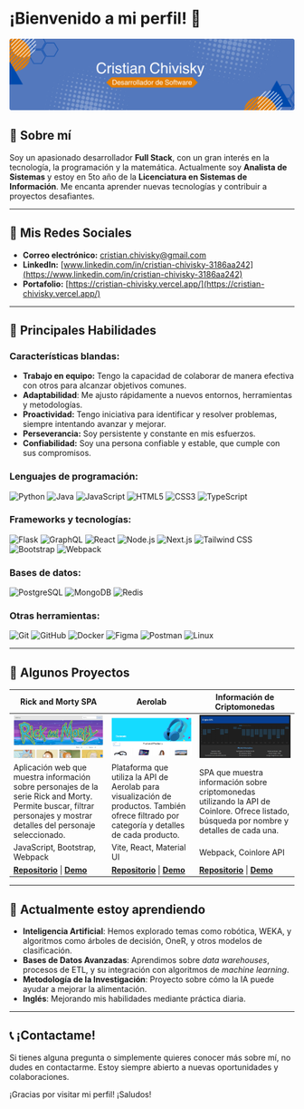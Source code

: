 # ¡Bienvenido a mi perfil! 👋
![Portada GitHub](./img/portada.png)


## 🌟 Sobre mí

Soy un apasionado desarrollador **Full Stack**, con un gran interés en la tecnología, la programación y la matemática. Actualmente soy **Analista de Sistemas** y estoy en 5to año de la **Licenciatura en Sistemas de Información**. Me encanta aprender nuevas tecnologías y contribuir a proyectos desafiantes.

---

## 🔗 Mis Redes Sociales

- **Correo electrónico:** [cristian.chivisky@gmail.com](mailto:cristian.chivisky@gmail.com)
- **LinkedIn:** [www.linkedin.com/in/cristian-chivisky-3186aa242](https://www.linkedin.com/in/cristian-chivisky-3186aa242)
- **Portafolio:** [https://cristian-chivisky.vercel.app/](https://cristian-chivisky.vercel.app/)

---

## 🚀 Principales Habilidades

### Características blandas:

- **Trabajo en equipo:** Tengo la capacidad de colaborar de manera efectiva con otros para alcanzar objetivos comunes.
- **Adaptabilidad**: Me ajusto rápidamente a nuevos entornos, herramientas y metodologías.  
- **Proactividad:** Tengo iniciativa para identificar y resolver problemas, siempre intentando avanzar y mejorar.
- **Perseverancia:** Soy persistente y constante en mis esfuerzos.
- **Confiabilidad:** Soy una persona confiable y estable, que cumple con sus compromisos.

### Lenguajes de programación:

![Python](https://img.shields.io/badge/-Python-3776AB?style=flat&logo=python&logoColor=white)
![Java](https://img.shields.io/badge/-Java-007396?style=flat&logo=java&logoColor=white)
![JavaScript](https://img.shields.io/badge/-JavaScript-F7DF1E?style=flat&logo=javascript&logoColor=white)
![HTML5](https://img.shields.io/badge/-HTML5-E34F26?style=flat&logo=html5&logoColor=white)
![CSS3](https://img.shields.io/badge/-CSS3-1572B6?style=flat&logo=css3&logoColor=white)
![TypeScript](https://img.shields.io/badge/-TypeScript-3178C6?style=flat&logo=typescript&logoColor=white)

### Frameworks y tecnologías:

![Flask](https://img.shields.io/badge/-Flask-000000?style=flat&logo=flask&logoColor=white)
![GraphQL](https://img.shields.io/badge/-GraphQL-E10098?style=flat&logo=graphql&logoColor=white)
![React](https://img.shields.io/badge/-React-61DAFB?style=flat&logo=react&logoColor=white)
![Node.js](https://img.shields.io/badge/-Node.js-339933?style=flat&logo=nodedotjs&logoColor=white)
![Next.js](https://img.shields.io/badge/-Next.js-000000?style=flat&logo=nextdotjs&logoColor=white)
![Tailwind CSS](https://img.shields.io/badge/-Tailwind%20CSS-38B2AC?style=flat&logo=tailwind-css&logoColor=white)
![Bootstrap](https://img.shields.io/badge/-Bootstrap-563D7C?style=flat&logo=bootstrap&logoColor=white)
![Webpack](https://img.shields.io/badge/-Webpack-8DD6F9?style=flat&logo=webpack&logoColor=white)

### Bases de datos:

![PostgreSQL](https://img.shields.io/badge/-PostgreSQL-336791?style=flat&logo=postgresql&logoColor=white)
![MongoDB](https://img.shields.io/badge/-MongoDB-47A248?style=flat&logo=mongodb&logoColor=white)
![Redis](https://img.shields.io/badge/-Redis-DC382D?style=flat&logo=redis&logoColor=white)

### Otras herramientas:

![Git](https://img.shields.io/badge/-Git-F05032?style=flat&logo=git&logoColor=white)
![GitHub](https://img.shields.io/badge/-GitHub-181717?style=flat&logo=github&logoColor=white)
![Docker](https://img.shields.io/badge/-Docker-2496ED?style=flat&logo=docker&logoColor=white)
![Figma](https://img.shields.io/badge/-Figma-F24E1E?style=flat&logo=figma&logoColor=white)
![Postman](https://img.shields.io/badge/-Postman-FF6C37?style=flat&logo=postman&logoColor=white)
![Linux](https://img.shields.io/badge/-Linux-FCC624?style=flat&logo=linux&logoColor=black)

---

## 📂 Algunos Proyectos

| Rick and Morty SPA | Aerolab | Información de Criptomonedas |
|-------------------|---------|-----------------------------|
| <img src="./img/rick&morty.png" alt="Rick and Morty Character Info" width="300" /> | <img src="./img/aerolab.png" alt="Aerolab" width="300" /> | <img src="./img/cripto-spa.png" alt="Cripto SPA" width="300" /> |
| Aplicación web que muestra información sobre personajes de la serie Rick and Morty. Permite buscar, filtrar personajes y mostrar detalles del personaje seleccionado. | Plataforma que utiliza la API de Aerolab para visualización de productos. También ofrece filtrado por categoría y detalles de cada producto. | SPA que muestra información sobre criptomonedas utilizando la API de Coinlore. Ofrece listado, búsqueda por nombre y detalles de cada una. |
| JavaScript, Bootstrap, Webpack | Vite, React, Material UI | Webpack, Coinlore API |
| [**Repositorio**](https://github.com/cristianchivisky/Cientifico-SPA.git) \| [**Demo**](https://66afddb23cf2b4f33bb520db--resonant-centaur-46cbaf.netlify.app/) | [**Repositorio**](https://github.com/cristianchivisky/Aerolab-Challenge-PA.git) \| [**Demo**](https://animated-kringle-c4c6b2.netlify.app/) | [**Repositorio**](https://github.com/cristianchivisky/SPA-Coinlore.git) \| [**Demo**](https://66b03fad0175d3542c536643--curious-zuccutto-070623.netlify.app/) |

---

## 🌱 Actualmente estoy aprendiendo

- **Inteligencia Artificial**: Hemos explorado temas como robótica, WEKA, y algoritmos como árboles de decisión, OneR, y otros modelos de clasificación.  
- **Bases de Datos Avanzadas**: Aprendimos sobre *data warehouses*, procesos de ETL, y su integración con algoritmos de *machine learning*.  
- **Metodología de la Investigación**: Proyecto sobre cómo la IA puede ayudar a mejorar la alimentación.  
- **Inglés**: Mejorando mis habilidades mediante práctica diaria.

---

## 📞 ¡Contactame!

Si tienes alguna pregunta o simplemente quieres conocer más sobre mí, no dudes en contactarme. Estoy siempre abierto a nuevas oportunidades y colaboraciones.

¡Gracias por visitar mi perfil! ¡Saludos!


